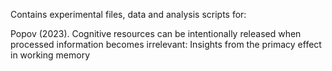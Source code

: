Contains experimental files, data and analysis scripts for: 

Popov (2023). Cognitive resources can be intentionally released when processed information becomes irrelevant: Insights from the primacy effect in working memory